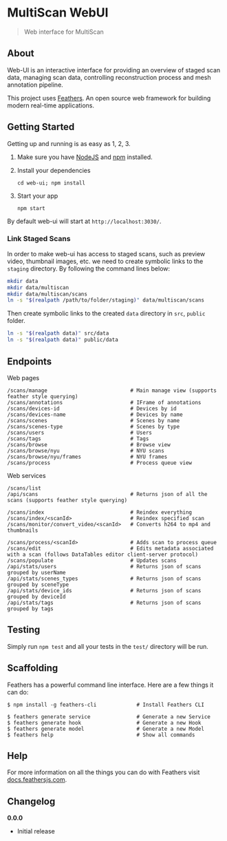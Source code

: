# MultiScan WebUI

> Web interface for MultiScan


## About

Web-UI is an interactive interface for providing an overview of staged scan data, managing scan data, controlling reconstruction process and mesh annotation pipeline.

This project uses [Feathers](http://feathersjs.com). An open source web framework for building modern real-time applications.

## Getting Started

Getting up and running is as easy as 1, 2, 3.

1. Make sure you have [NodeJS](https://nodejs.org/) and [npm](https://www.npmjs.com/) installed.
2. Install your dependencies
    
    ```
    cd web-ui; npm install
    ```

3. Start your app
    
    ```
    npm start
    ```
By default web-ui will start at `http://localhost:3030/`.

### Link Staged Scans
In order to make web-ui has access to staged scans, such as preview video, thumbnail images, etc. we need to create symbolic links to the `staging` directory. By following the command lines below:

```bash
mkdir data
mkdir data/multiscan
mkdir data/multiscan/scans
ln -s "$(realpath /path/to/folder/staging)" data/multiscan/scans
```

Then create symbolic links to the created `data` directory in `src`, `public` folder. 
```bash
ln -s "$(realpath data)" src/data
ln -s "$(realpath data)" public/data
```

## Endpoints

Web pages
```
/scans/manage                           # Main manage view (supports feather style querying)
/scans/annotations                      # IFrame of annotations
/scans/devices-id                       # Devices by id
/scans/devices-name                     # Devices by name
/scans/scenes                           # Scenes by name
/scans/scenes-type                      # Scenes by type 
/scans/users                            # Users
/scans/tags                             # Tags
/scans/browse                           # Browse view
/scans/browse/nyu                       # NYU scans
/scans/browse/nyu/frames                # NYU frames
/scans/process                          # Process queue view
```

Web services
```
/scans/list
/api/scans                              # Returns json of all the scans (supports feather style querying)

/scans/index                            # Reindex everything
/scans/index/<scanId>                   # Reindex specified scan
/scans/monitor/convert_video/<scanId>   # Converts h264 to mp4 and thumbnails     

/scans/process/<scanId>                 # Adds scan to process queue
/scans/edit                             # Edits metadata associated with a scan (follows DataTables editor client-server protocol)
/scans/populate                         # Updates scans
/api/stats/users                        # Returns json of scans grouped by userName
/api/stats/scenes_types                 # Returns json of scans grouped by sceneType
/api/stats/device_ids                   # Returns json of scans grouped by deviceId
/api/stats/tags                         # Returns json of scans grouped by tags

```

## Testing

Simply run `npm test` and all your tests in the `test/` directory will be run.

## Scaffolding

Feathers has a powerful command line interface. Here are a few things it can do:

```
$ npm install -g feathers-cli             # Install Feathers CLI

$ feathers generate service               # Generate a new Service
$ feathers generate hook                  # Generate a new Hook
$ feathers generate model                 # Generate a new Model
$ feathers help                           # Show all commands
```

## Help

For more information on all the things you can do with Feathers visit [docs.feathersjs.com](http://docs.feathersjs.com).

## Changelog

__0.0.0__

- Initial release

